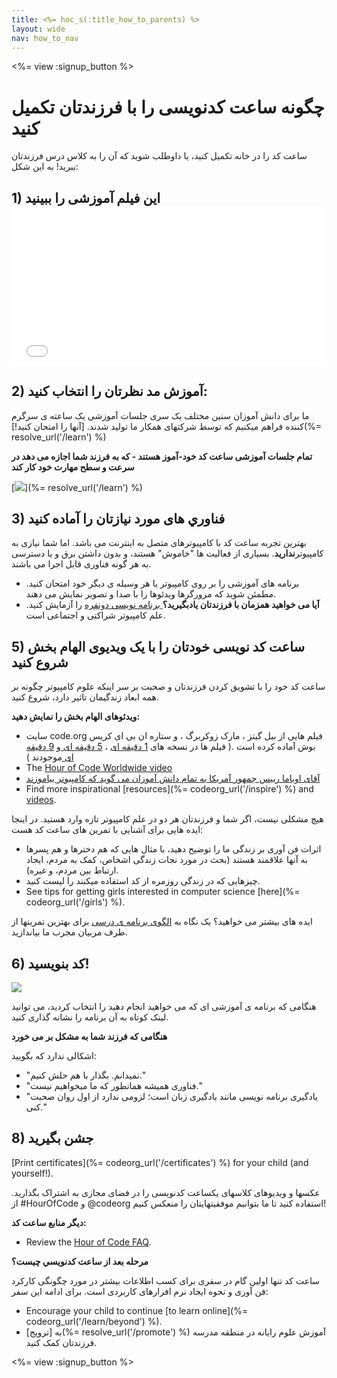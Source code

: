```yaml
---
title: <%= hoc_s(:title_how_to_parents) %>
layout: wide
nav: how_to_nav
---
```

<%= view :signup_button %>

# چگونه ساعت کدنویسی را با فرزندتان تکمیل کنید

ساعت کد را در خانه تکمیل کنید، یا داوطلب شوید که آن را به کلاس درس فرزندتان ببرید! به این شکل:

## 1) این فیلم آموزشی را ببینید <iframe width="500" height="255" src="//www.youtube.com/embed/SrnvvWDm73k" frameborder="0" allowfullscreen mark="crwd-mark"></iframe> 

## 2) آموزش مد نظرتان را انتخاب کنید:

ما برای دانش آموزان سنین مختلف یک سری جلسات آموزشی یک ساعته ی سرگرم کننده فراهم میکنیم که توسط شرکتهای همکار ما تولید شدند. [آنها را امتحان کنید!](%= resolve_url('/learn') %)

**تمام جلسات آموزشی ساعت کد خود-آموز هستند - که به فرزند شما اجازه می دهد در سرعت و سطح مهارت خود کار کند**

[![](/images/fit-700/tutorials.png)](%= resolve_url('/learn') %)

## 3) فناوري های مورد نیازتان را آماده کنید

بهترین تجربه ساعت کد با کامپیوترهای متصل به اینترنت می باشد. اما شما نیازی به کامپیوتر**ندارید**. بسیاری از فعالیت ها "خاموش" هستند، و بدون داشتن برق و یا دسترسی به هر گونه فناوری قابل اجرا می باشند.

- برنامه های آموزشی را بر روی کامپیوتر یا هر وسیله ی دیگر خود امتحان کنید. مطمئن شوید که مرورگرها ویدئوها را با صدا و تصویر نمایش می دهند.
- **آیا می خواهید همزمان با فرزندتان یادبگیرید؟**[ برنامه نویسی دونفره](http://www.ncwit.org/resources/pair-programming-box-power-collaborative-learning) را آزمایش کنید. علم کامپیوتر شراکتی و اجتماعی است.

## 5) ساعت کد نویسی خودتان را با یک ویدیوی الهام بخش شروع کنید

ساعت کد خود را با تشویق کردن فرزندتان و صحبت بر سر اینکه علوم کامپیوتر چگونه بر همه ابعاد زندگیمان تاثیر دارد، شروع کنید.

**ویدئوهای الهام بخش را نمایش دهید:**

- سایت code.org فیلم هایی از بیل گیتز ، مارک زوکربرگ ، و ستاره ان بی ای کریس بوش آماده کرده است .( فیلم ها در نسخه های [1 دقیقه ای](https://www.youtube.com/watch?v=qYZF6oIZtfc) ، [5 دقیقه ای ](https://www.youtube.com/watch?v=nKIu9yen5nc)و [9 دقیقه ای ](https://www.youtube.com/watch?v=dU1xS07N-FA)موجودند )
- The [Hour of Code Worldwide video](https://www.youtube.com/watch?v=KsOIlDT145A)
- [آقای اوباما رییس جمهور آمریکا به تمام دانش آموزان می گوید که کامپیوتر بیاموزند](https://www.youtube.com/watch?v=6XvmhE1J9PY)
- Find more inspirational [resources](%= codeorg_url('/inspire') %) and [videos](https://www.youtube.com/playlist?list=PLzdnOPI1iJNfpD8i4Sx7U0y2MccnrNZuP).

هیچ مشکلی نیست، اگر شما و فرزندتان هر دو در علم کامپیوتر تازه وارد هستید. در اینجا ایده هایی برای آشنایی با تمرین های ساعت کد هست:

- اثرات فن آوری بر زندگی ما را توضیح دهید، با مثال هایی که هم دخترها و هم پسرها به آنها علاقمند هستند (بحث در مورد نجات زندگی اشخاص، کمک به مردم، ایجاد ارتباط بین مردم، و غیره).
- چیزهایی که در زندگی روزمره از کد استفاده میکنند را لیست کنید.
- See tips for getting girls interested in computer science [here](%= codeorg_url('/girls') %).

ایده های بیشتر می خواهید؟ یک نگاه به [الگوی برنامه ی درسی](/files/AfterschoolEducatorLessonPlanOutline.docx) برای بهترین تمرینها از طرف مربیان مجرب ما بیاندازید.

## 6) کد بنویسید!

<img src="/images/fit-700/tutorial-short-link.png" />

هنگامی که برنامه ی آموزشی ای که می خواهید انجام دهید را انتخاب کردید، می توانید لینک کوتاه به آن برنامه را نشانه گذاری کنید.

**هنگامی که فرزند شما به مشکل بر می خورد**

اشکالی ندارد که بگویید:

- "نمیدانم. بگذار با هم حلش کنیم."
- "فناوری همیشه همانطور که ما میخواهیم نیست."
- "یادگیری برنامه نویسی مانند یادگیری زبان است؛ لزومی ندارد از اول روان صحبت کنی."

## 8) جشن بگیرید

[Print certificates](%= codeorg_url('/certificates') %) for your child (and yourself!).

عکسها و ویدیوهای کلاسهای یکساعت کدنویسی را در فضای مجازی به اشتراک بگذارید. از #HourOfCode و @codeorg استفاده کنید تا ما بتوانیم موفقیتهایتان را منعکس کنیم!

**دیگر منابع ساعت کد:**

- Review the [Hour of Code FAQ](https://support.code.org/hc/en-us/categories/200147083-Hour-of-Code).

**مرحله بعد از ساعت كدنويسي چيست؟**

ساعت کد تنها اولین گام در سفری برای کسب اطلاعات بیشتر در مورد چگونگی کارکرد فن آوری و نحوه ایجاد نرم افزارهای کاربردی است. برای ادامه این سفر:

- Encourage your child to continue [to learn online](%= codeorg_url('/learn/beyond') %).
- به [ترویج](%= resolve_url('/promote') %) آموزش علوم رایانه در منطقه مدرسه فرزندتان کمک کنید.

<%= view :signup_button %>